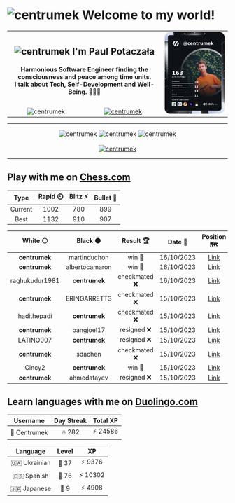 <h1>
  <img
    src="https://emojis.slackmojis.com/emojis/images/1531849430/4246/blob-sunglasses.gif"
    width="30"
    alt="centrumek"
  />
  Welcome to my world!
</h1>

<table>
  <tbody>
    <tr>
      <td align="center" width="70%" colspan="2">
        <h2>
          <img
            src="https://raw.githubusercontent.com/MartinHeinz/MartinHeinz/master/wave.gif"
            width="30px"
            alt="centrumek"
          />
          I'm Paul Potaczała
        </h2>
        <h4>
          Harmonious Software Engineer finding the consciousness and peace among time units.
          <br/>
          I talk about Tech, Self-Development and Well-Being. 🌿🧘🚀
        </h4>
      </td>
      <td width="30%" rowspan="2">
        <a href="https://app.daily.dev/centrumek">
          <img
            src="./devcard.png"
            alt="centrumek"
          />
        </a>
      </td>
    </tr>
    <tr align="center">
      <td>
        <img
          src="https://komarev.com/ghpvc/?username=centrumek&label=visitors&color=0e75b6&style=flat"
          alt="centrumek"
        >
      </td>
      <td>
        <a href="https://stackoverflow.com/users/14496012/centrumek">
          <img
            src="https://stackoverflow.com/users/flair/14496012.png?theme=dark"
            alt="centrumek"
          >
        </a>
      </td>
    </tr>
  </tbody>
</table>

---
<div align="center">
  <img 
    src="https://github-readme-stats.vercel.app/api?username=centrumek&show_icons=true&count_private=true&theme=dark&hide_border=true&hide=issues,contribs&bg_color=00000000"
    alt="centrumek"
  />
  <img
    src="https://github-readme-stats.vercel.app/api/top-langs/?username=centrumek&layout=compact&hide_border=true&theme=dark&bg_color=00000000&langs_count=6&exclude_repo=air-statistic-app"
    alt="centrumek"
  />
  <img 
    src="https://github-readme-streak-stats.herokuapp.com?user=centrumek&theme=dark&hide_border=true&background=FFFFFF00"
    alt="centrumek"
  />
  <br/>
  <br/>
  <a href="https://www.buymeacoffee.com/centrumek">
    <img
      src="https://cdn.buymeacoffee.com/buttons/v2/default-orange.png"
      height="50"
      width="210"
      alt="centrumek"
    />
  </a>
</div>

---

## Play with me on [Chess.com](https://www.chess.com/member/centrumek)

<div align="center">
<!--START_SECTION:chessStats-->
<!-- Automatically generated with https://github.com/Balastrong/chess-stats-action -->

| Type | Rapid ⏲️ | Blitz ⚡ | Bullet 🔫 |
|:---:|:---:|:---:|:---:|
| Current | 1002 | 780 | 899 |
| Best | 1132 | 910 | 907 |

| White ⚪ | Black ⚫ | Result 🏆 | Date 📅 | Position 🗺️ | Type 🕕 |
|:---:|:---:|:---:|:---:|:---:|:---:|
| **centrumek** | martinduchon | win 🥇 | 16/10/2023 | <a href="http://www.ee.unb.ca/cgi-bin/tervo/fen.pl?select=8/p5pk/3R3p/2B5/4q3/5QPP/3p3K/8 b - -">Link</a> | Blitz |
| **centrumek** | albertocamaron | win 🥇 | 16/10/2023 | <a href="http://www.ee.unb.ca/cgi-bin/tervo/fen.pl?select=2R2k2/8/5K2/8/p4P2/7r/8/8 b - -">Link</a> | Blitz |
| raghukudur1981 | **centrumek** | checkmated ❌ | 16/10/2023 | <a href="http://www.ee.unb.ca/cgi-bin/tervo/fen.pl?select=8/p7/5R1P/1p2kR2/3p2r1/1P1P2p1/P5K1/8 b - -">Link</a> | Blitz |
| **centrumek** | ERINGARRETT3 | checkmated ❌ | 15/10/2023 | <a href="http://www.ee.unb.ca/cgi-bin/tervo/fen.pl?select=r3k2r/6pp/b1p1pp2/p1BP4/P2P2n1/4P3/3N1PPq/2RQR1K1 w kq -">Link</a> | Blitz |
| hadithepadi | **centrumek** | checkmated ❌ | 15/10/2023 | <a href="http://www.ee.unb.ca/cgi-bin/tervo/fen.pl?select=r2q1rk1/pp3pbQ/7p/2pPB1p1/6n1/2N5/PPB3PP/R4RK1 b - -">Link</a> | Blitz |
| **centrumek** | bangjoel17 | resigned ❌ | 15/10/2023 | <a href="http://www.ee.unb.ca/cgi-bin/tervo/fen.pl?select=4r3/2p2k1p/p2q1p2/3b4/P1PK2P1/7P/1P6/R1B1b3 w - -">Link</a> | Blitz |
| LATINO007 | **centrumek** | resigned ❌ | 15/10/2023 | <a href="http://www.ee.unb.ca/cgi-bin/tervo/fen.pl?select=8/8/P1n2k1R/3p4/3Pp3/2P1P1K1/8/R7 b - -">Link</a> | Blitz |
| **centrumek** | sdachen | checkmated ❌ | 15/10/2023 | <a href="http://www.ee.unb.ca/cgi-bin/tervo/fen.pl?select=r5k1/p1p3pn/2pq4/2Kp3Q/3P1r2/2N5/PPP5/R6R w - -">Link</a> | Blitz |
| Cincy2 | **centrumek** | win 🥇 | 15/10/2023 | <a href="http://www.ee.unb.ca/cgi-bin/tervo/fen.pl?select=8/5k2/8/4p3/P2qPb2/5P2/1r6/4K3 w - -">Link</a> | Blitz |
| **centrumek** | ahmedatayev | resigned ❌ | 15/10/2023 | <a href="http://www.ee.unb.ca/cgi-bin/tervo/fen.pl?select=8/5pkp/4p1p1/4b3/6K1/8/8/8 w - -">Link</a> | Blitz |

<!--END_SECTION:chessStats-->
</div>

## Learn languages with me on [Duolingo.com](https://www.duolingo.com/profile/Centrumek)

<div align="center">
<!--START_SECTION:duolingoStats-->
<!-- Automatically generated with https://github.com/centrumek/duolingo-readme-stats-->

| Username | Day Streak | Total XP |
|:---:|:---:|:---:|
| 👤 Centrumek | 🔥 282 | ⚡ 24586 |

| Language | Level | XP |
|:---:|:---:|:---:|
| 🇺🇦 Ukrainian | 👑 37 | ⚡ 9376 |
| 🇪🇸 Spanish | 👑 76 | ⚡ 10302 |
| 🇯🇵 Japanese | 👑 9 | ⚡ 4908 |

<!--END_SECTION:duolingoStats-->
</div>
<!--
**centrumek/centrumek** is a ✨ _special_ ✨ repository because its `README.md` (this file) appears on your GitHub profile.

Here are some ideas to get you started:

- 🔭 I’m currently working on ...
- 🌱 I’m currently learning ...
- 👯 I’m looking to collaborate on ...
- 🤔 I’m looking for help with ...
- 💬 Ask me about ...
- 📫 How to reach me: ...
- 😄 Pronouns: ...
- ⚡ Fun fact: ...
-->
